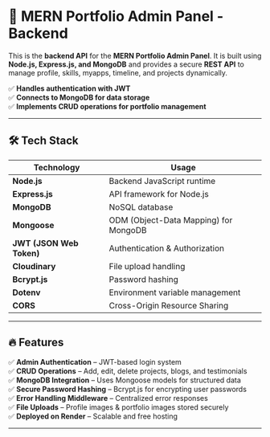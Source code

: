 # 🚀 MERN Portfolio Admin Panel - Backend

This is the **backend API** for the **MERN Portfolio Admin Panel**. It is built using **Node.js, Express.js, and MongoDB** and provides a secure **REST API** to manage profile, skills, myapps, timeline, and projects dynamically.

✅ **Handles authentication with JWT**  
✅ **Connects to MongoDB for data storage**  
✅ **Implements CRUD operations for portfolio management**  

---

## 🛠️ **Tech Stack**

| Technology  | Usage |
|-------------|--------------------------------|
| **Node.js** | Backend JavaScript runtime |
| **Express.js** | API framework for Node.js |
| **MongoDB** | NoSQL database |
| **Mongoose** | ODM (Object-Data Mapping) for MongoDB |
| **JWT (JSON Web Token)** | Authentication & Authorization |
| **Cloudinary** | File upload handling |
| **Bcrypt.js** | Password hashing |
| **Dotenv** | Environment variable management |
| **CORS** | Cross-Origin Resource Sharing |

---

## 🔥 **Features**

✅ **Admin Authentication** – JWT-based login system  
✅ **CRUD Operations** – Add, edit, delete projects, blogs, and testimonials    
✅ **MongoDB Integration** – Uses Mongoose models for structured data  
✅ **Secure Password Hashing** – Bcrypt.js for encrypting user passwords  
✅ **Error Handling Middleware** – Centralized error responses  
✅ **File Uploads** – Profile images & portfolio images stored securely  
✅ **Deployed on Render** – Scalable and free hosting  

---
